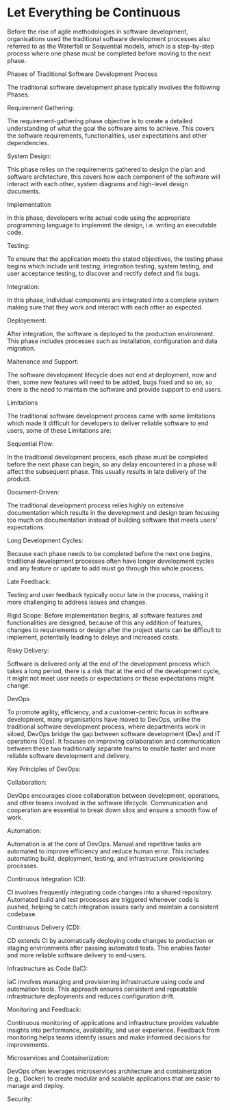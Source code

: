# Let  Everything be Continuous

Before the rise of agile methodologies in software development, organisations used the traditional software development processes also referred to as the Waterfall or Sequential models, which is a step-by-step process where one phase must be completed before moving to the next phase.

Phases of Traditional Software Development Process

The traditional software development phase typically involves the following Phases.

Requirement Gathering:

The requirement-gathering phase objective is to create a detailed understanding of what the goal the software aims to achieve. This covers the software requirements, functionalities, user expectations and other dependencies.

System Design:

This phase relies on the requirements gathered to design the plan and software architecture, this covers how each component of the software will interact with each other, system diagrams and high-level design documents.

Implementation

In this phase, developers write actual code using the appropriate programming language to implement the design, i.e. writing an executable code.

Testing:

To ensure that the application meets the stated objectives, the testing phase begins which include unit testing, integration testing, system testing, and user acceptance testing, to discover and rectify defect and fix bugs.

Integration:

In this phase, individual components are integrated into a complete system making sure that they work and interact with each other as expected.

Deployement:

After integration, the software is deployed to the production environment. This phase includes processes such as installation, configuration and data migration.

Maitenance and Support:

The software development lifecycle does not end at deployment, now and then, some new features will need to be added, bugs fixed and so on, so there is the need to maintain the software and provide support to end users.

Limitations

The traditional software development process came with some limitations which made it difficult for developers to deliver reliable software to end users, some of these Limitations are:

Sequential Flow:

In the traditional development process, each phase must be completed before the next phase can begin, so any delay encountered in a phase will affect the subsequent phase. This usually results in late delivery of the product.

Document-Driven:

The traditional development process relies highly on extensive documentation which results in the development and design team focusing too much on documentation instead of building software that meets users' expectations.

Long Development Cycles:

Because each phase needs to be completed before the next one begins, traditional development processes often have longer development cycles and any feature or update to add must go through this whole process.

Late Feedback:

Testing and user feedback typically occur late in the process, making it more challenging to address issues and changes.

Rigid Scope: Before implementation begins, all software features and functionalities are designed, because of this any addition of features, changes to requirements or design after the project starts can be difficult to implement, potentially leading to delays and increased costs.

Risky Delivery:

Software is delivered only at the end of the development process which takes a long period, there is a risk that at the end of the development cycle, it might not meet user needs or expectations or these expectations might change.

DevOps 

To promote agility, efficiency, and a customer-centric focus in software development, many organisations have moved to DevOps, unlike the traditional software development process, where departments work in siloed, DevOps bridge the gap between software development (Dev) and IT operations (Ops). It focuses on improving collaboration and communication between these two traditionally separate teams to enable faster and more reliable software development and delivery.

Key Principles of DevOps:

Collaboration:

DevOps encourages close collaboration between development, operations, and other teams involved in the software lifecycle. Communication and cooperation are essential to break down silos and ensure a smooth flow of work.

Automation:

Automation is at the core of DevOps. Manual and repetitive tasks are automated to improve efficiency and reduce human error. This includes automating build, deployment, testing, and infrastructure provisioning processes.

Continuous Integration (CI):

CI involves frequently integrating code changes into a shared repository. Automated build and test processes are triggered whenever code is pushed, helping to catch integration issues early and maintain a consistent codebase.

Continuous Delivery (CD):

CD extends CI by automatically deploying code changes to production or staging environments after passing automated tests. This enables faster and more reliable software delivery to end-users.

Infrastructure as Code (IaC):

IaC involves managing and provisioning infrastructure using code and automation tools. This approach ensures consistent and repeatable infrastructure deployments and reduces configuration drift.

Monitoring and Feedback:

Continuous monitoring of applications and infrastructure provides valuable insights into performance, availability, and user experience. Feedback from monitoring helps teams identify issues and make informed decisions for improvements.

Microservices and Containerization:

DevOps often leverages microservices architecture and containerization (e.g., Docker) to create modular and scalable applications that are easier to manage and deploy.

Security:

